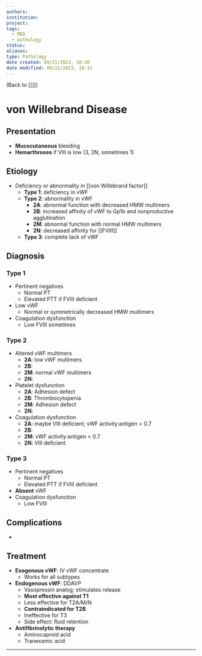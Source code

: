 ```yaml
---
authors: 
institution: 
project: 
tags:
  - MED
  - pathology
status: 
aliases: 
type: Pathology
date created: 09/21/2023, 10:30
date modified: 09/21/2023, 10:31
---
```


(Back to [[]])

# von Willebrand Disease

## Presentation
- **Mucocutaneous** bleeding
- **Hemarthroses** if VIII is low (3, 2N, sometimes 1)
## Etiology
- Deficiency or abnormality in [[von Willebrand factor]]
	- **Type 1**: deficiency in vWF
	- **Type 2**: abnormality in vWF
		- **2A**: abnormal function with decreased HMW multimers
		- **2B**: increased affinity of vWF to Gp1b and nonproductive agglutination
		- **2M**: abnormal function with normal HMW multimers
		- **2N**: decreased affinity for [[FVIII]]
	- **Type 3**: complete lack of vWF
## Diagnosis
### Type 1
- Pertinent negatives
	- Normal PT
	- Elevated PTT if FVIII deficient
- Low vWF
	- Normal or symmetrically decreased HMW multimers
- Coagulation dysfunction
	- Low FVIII sometimes
### Type 2
- Altered vWF multimers
	- **2A**: low vWF multimers
	- **2B**: 
	- **2M**: normal vWF multimers
	- **2N**: 
- Platelet dysfunction
	- **2A**: Adhesion defect
	- **2B**: Thrombocytopenia
	- **2M**: Adhesion defect
	- **2N**: 
- Coagulation dysfunction
	- **2A**: maybe VIII deficient; vWF activity:antigen < 0.7
	- **2B**: 
	- **2M**:  vWF activity:antigen < 0.7
	- **2N**: VIII deficient
### Type 3
- Pertinent negatives
	- Normal PT
	- Elevated PTT if FVIII deficient
- **Absent** vWF
- Coagulation dysfunction
	- Low FVIII
## Complications
- 
## Treatment
- **Exogenous vWF**: IV vWF concentrate
	- Works for all subtypes
- **Endogenous vWF**: DDAVP
	- Vasopressin analog; stimulates release
	- **Most effective against T1**
	- Less effective for T2A/M/N
	- **Contraindicated for T2B**
	- Ineffective for T3
	- Side effect: fluid retention
- **Antifibrinolytic therapy**
	- Aminocaproid acid
	- Tranexamic acid

---
